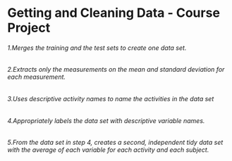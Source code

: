 # Getting and Cleaning Data - Course Project

###### 1.Merges the training and the test sets to create one data set.
###### 2.Extracts only the measurements on the mean and standard deviation for each measurement.
###### 3.Uses descriptive activity names to name the activities in the data set
###### 4.Appropriately labels the data set with descriptive variable names.
###### 5.From the data set in step 4, creates a second, independent tidy data set with the average of each variable for each activity and each subject.
